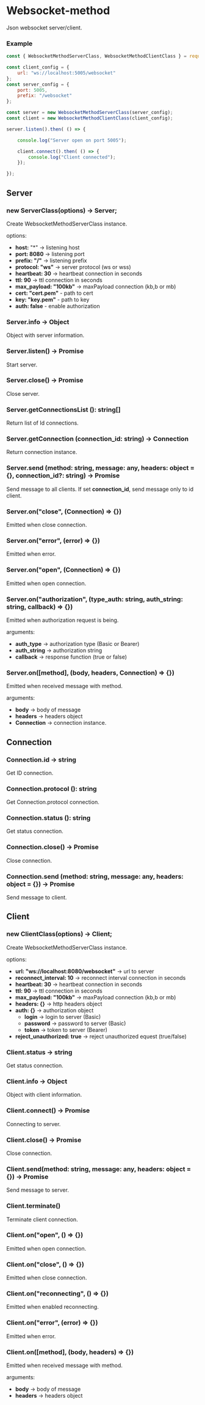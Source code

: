 # Websocket-method

Json websocket server/client.

### Example

```js
const { WebsocketMethodServerClass, WebsocketMethodClientClass } = require("websocket-method");

const client_config = {
    url: "ws://localhost:5005/websocket"
};
const server_config = {
    port: 5005,
    prefix: "/websocket"
};

const server = new WebsocketMethodServerClass(server_config);
const client = new WebsocketMethodClientClass(client_config);

server.listen().then( () => {

    console.log("Server open on port 5005");

    client.connect().then( () => {
        console.log("Client connected");
    });

});
```

## Server

### new ServerClass(options) -> Server;

Create WebsocketMethodServerClass instance.

options:
- **host:** "*" -> listening host
- **port: 8080** -> listening port
- **prefix: "/"** -> listening prefix
- **protocol: "ws"** -> server protocol (ws or wss)
- **heartbeat: 30** -> heartbeat connection in seconds
- **ttl: 90** -> ttl connection in seconds
- **max_payload: "100kb"** -> maxPayload connection (kb,b or mb)
- **cert: "cert.pem"** - path to cert
- **key: "key.pem"** - path to key
- **auth: false** - enable authorization

### Server.info -> Object

Object with server information.

### Server.listen() → Promise

Start server.

### Server.close() → Promise

Close server.

### Server.getConnectionsList (): string[]

Return list of Id connections.

### Server.getConnection (connection_id: string) -> Connection

Return connection instance.

### Server.send (method: string, message: any, headers: object = {}, connection_id?: string) -> Promise

Send message to all clients. If set **connection_id**, send message only to id client.

### Server.on("close", (Connection) => {})

Emitted when close connection.

### Server.on("error", (error) => {})

Emitted when error.

### Server.on("open", (Connection) => {})

Emitted when open connection.

### Server.on("authorization", (type_auth: string, auth_string: string, callback) => {})

Emitted when authorization request is being.

arguments:
- **auth_type** -> authorization type (Basic or Bearer)
- **auth_string** -> authorization string
- **callback** -> response function (true or false)

### Server.on([method], (body, headers, Connection) => {})

Emitted when received message with method.

arguments:
- **body** -> body of message
- **headers** -> headers object
- **Connection** -> connection instance.

## Connection

### Connection.id -> string

Get ID connection.

### Connection.protocol (): string

Get Connection.protocol connection.

### Connection.status (): string

Get status connection.

### Connection.close() -> Promise

Close connection.

### Connection.send (method: string, message: any, headers: object = {}) -> Promise

Send message to client.

## Client

### new ClientClass(options) -> Client;

Create WebsocketMethodServerClass instance.

options:
- **url: "ws://localhost:8080/websocket"** -> url to server
- **reconnect_interval: 10** -> reconnect interval connection in seconds
- **heartbeat: 30** -> heartbeat connection in seconds
- **ttl: 90** -> ttl connection in seconds
- **max_payload: "100kb"** -> maxPayload connection (kb,b or mb)
- **headers: {}** -> http headers object
- **auth: {}** -> authorization object
    - **login** -> login to server (Basic)
    - **password** -> password to server (Basic)
    - **token** -> token to server (Bearer)
- **reject_unauthorized: true** -> reject unauthorized equest (true/false)

### Client.status -> string

Get status connection.

### Client.info -> Object

Object with client information.

### Client.connect() -> Promise

Connecting to server.

### Client.close() -> Promise

Close connection.

### Client.send(method: string, message: any, headers: object = {}) -> Promise

Send message to server.

### Client.terminate()

Terminate client connection.

### Client.on("open", () => {})

Emitted when open connection.

### Client.on("close", () => {})

Emitted when close connection.

### Client.on("reconnecting", () => {})

Emitted when enabled reconnecting.

### Client.on("error", (error) => {})

Emitted when error.

### Client.on([method], (body, headers) => {})

Emitted when received message with method.

arguments:
- **body** -> body of message
- **headers** -> headers object